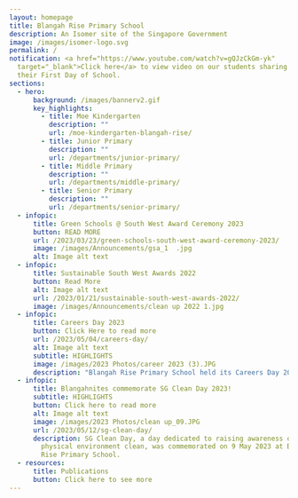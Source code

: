 ```yaml
---
layout: homepage
title: Blangah Rise Primary School
description: An Isomer site of the Singapore Government
image: /images/isomer-logo.svg
permalink: /
notification: <a href="https://www.youtube.com/watch?v=gQJzCkGm-yk"
  target="_blank">Click here</a> to view video on our students sharing about
  their First Day of School.
sections:
  - hero:
      background: /images/bannerv2.gif
      key_highlights:
        - title: Moe Kindergarten
          description: ""
          url: /moe-kindergarten-blangah-rise/
        - title: Junior Primary
          description: ""
          url: /departments/junior-primary/
        - title: Middle Primary
          description: ""
          url: /departments/middle-primary/
        - title: Senior Primary
          description: ""
          url: /departments/senior-primary/
  - infopic:
      title: Green Schools @ South West Award Ceremony 2023
      button: READ MORE
      url: /2023/03/23/green-schools-south-west-award-ceremony-2023/
      image: /images/Announcements/gsa_1  .jpg
      alt: Image alt text
  - infopic:
      title: Sustainable South West Awards 2022
      button: Read More
      alt: Image alt text
      url: /2023/01/21/sustainable-south-west-awards-2022/
      image: /images/Announcements/clean up 2022 1.jpg
  - infopic:
      title: Careers Day 2023
      button: Click Here to read more
      url: /2023/05/04/careers-day/
      alt: Image alt text
      subtitle: HIGHLIGHTS
      image: /images/2023 Photos/career 2023 (3).JPG
      description: "Blangah Rise Primary School held its Careers Day 2023 on 2 May. "
  - infopic:
      title: Blangahnites commemorate SG Clean Day 2023!
      subtitle: HIGHLIGHTS
      button: Click here to read more
      alt: Image alt text
      image: /images/2023 Photos/clean up_09.JPG
      url: /2023/05/12/sg-clean-day/
      description: SG Clean Day, a day dedicated to raising awareness of keeping our
        physical environment clean, was commemorated on 9 May 2023 at Blangah
        Rise Primary School.
  - resources:
      title: Publications
      button: Click here to see more
---
```

